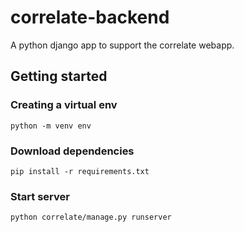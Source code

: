 # correlate-backend

A python django app to support the correlate webapp.

## Getting started

### Creating a virtual env

`python -m venv env`

### Download dependencies

`pip install -r requirements.txt`

### Start server

`python correlate/manage.py runserver`
